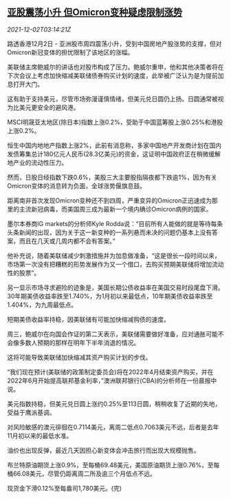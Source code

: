 <!--1638415868000-->
[亚股震荡小升 但Omicron变种疑虑限制涨势](https://cn.reuters.com/article/asia-financial-markets-1202-thur-idCNKBS2IH07D)
------

<div><i>2021-12-02T03:14:21Z</i></div><p>路透香港12月2日 - 亚洲股市周四震荡小升，受到中国房地产股涨势的支撑，但对Omicron新冠变体的担忧限制了该地区的涨幅。</p><p>美联储主席鲍威尔的讲话也对股市构成了压力。鲍威尔重申，他和其他决策者将在下次会议上考虑加快缩减美联储债券购买计划的速度，此举被广泛认为是为提前加息打开大门。</p><p>这有助于支持美元，尽管市场弥漫谨慎情绪，但美元兑日圆仍上扬。日圆通常被视为比美元更安全的避风港。</p><p>MSCI明晟亚太地区(除日本)指数上涨0.2%，受助于中国蓝筹股上涨0.25%和港股上涨0.2%。</p><p>恒生中国内地地产指数上涨2%，此前有消息称，多家中国地产开发商计划在国内发债筹集总计180亿元人民币(28.3亿美元)的资金，这证明中国政府正在稍微缓解地产业的流动性压力。</p><p>然而，日股日经指数下跌0.6%，美股三大主要股指隔夜都下跌逾1%，因为有关Omicron变体的消息转为负面，全球涨势偃旗息鼓。</p><p>距离南非首次发现Omicron变种还不到四周，严重变异的Omicron正迅速成为那里的主流新冠病毒，而美国周三成为最新一个境内确诊Omicron病例的国家。</p><p>墨尔本券商IG markets的分析师Kyle Rodda说：“目前所有人能做的就是等待每条头条新闻的出现，因为关于这一新变种的一系列悬而未决的问题仍基本上没有答案，而且在几天或几周内都不会有答案。”</p><p>他补充说，随着美联储减少刺激措施并为加息做准备，“这是很长一段时间以来，市场第一次没有把糟糕的形势发展作为又一个借口，去购买预期美联储将增加流动性的股票”。</p><p>另一显示市场寻求避险的迹象是，美国长期公债收益率在美国交易时段尾盘下滑。30年期美债收益率跌至1.740%，为1月初以来最低点，10年期美债收益率跌至1.404%，为九周最低点。</p><p>短期美债收益率持稳，因美联储有可能加快缩减购债的速度。</p><p>周三，鲍威尔在向国会作证的第二天表示，美联储需要做好准备，应对通胀可能不会像多数人预期的那样在明年下半年消退的情况。</p><p>这将可能导致美联储加快缩减其资产购买计划的步伐。</p><p>“我们现在预计(美联储的政策制定委员会)将在2022年4月结束资产购买，并在2022年6月开始提高联邦基金利率，”澳洲联邦银行(CBA)的分析师在一份晨报中说。</p><p>美元指数持稳，但美元兑日圆上涨约0.25%至113日圆，稍稍收复了近期的失地，受益于鹰派基调。</p><p>对风险敏感的澳元徘徊在0.7114美元，离周二低点0.7063美元不远，后者是去年11月初以来的最低水准。</p><p>油价也出现反弹，最近几天因担心新变体会冲击旅行而出现大规模抛售。</p><p>布兰特原油期货上涨0.9%，至每桶69.48美元，美国原油期货上涨0.76%，至每桶66.08美元，尽管仍距离周二所及逾三个月低点不远。</p><p>现货金下滑0.12%至每盎司1,780美元。(完)</p>
